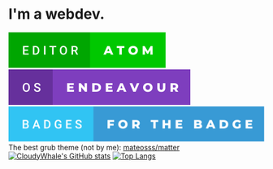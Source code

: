 # I'm a webdev.  


<a href="https://atom.io/"><img src="editor-atom.svg"></img></a>
<a href="https://endeavouros.com/"><img src="os-endeavour.svg"></a>
<a href="https://forthebadge.com/"><img src="badges-for-the-badge.svg"></a>  
The best grub theme (not by me): <a href="https://github.com/mateosss/matter">mateosss/matter</a>  
[![CloudyWhale's GitHub stats](https://github-readme-stats.vercel.app/api?username=CloudyWhale&theme=nord&show_icons=true)](https://github.com/anuraghazra/github-readme-stats)
[![Top Langs](https://github-readme-stats.vercel.app/api/top-langs/?username=CloudyWhale)](https://github.com/anuraghazra/github-readme-stats&theme=nord)
